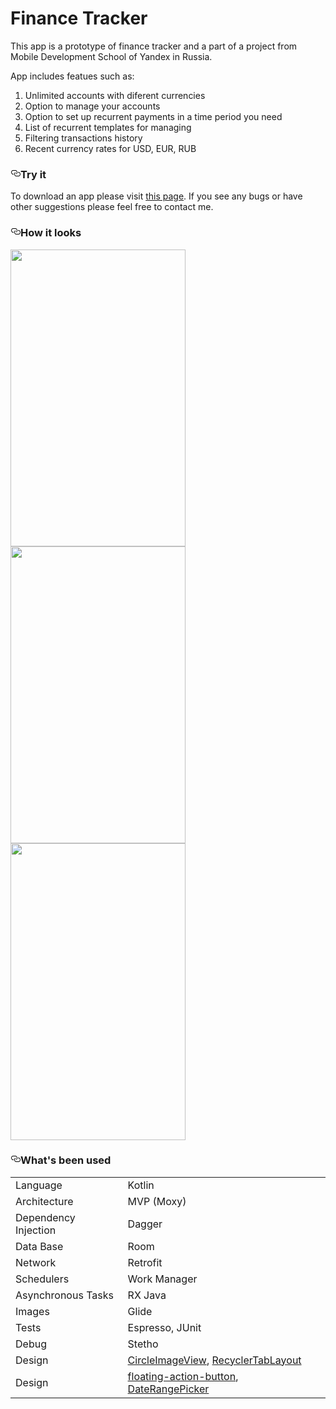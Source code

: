 # Finance Tracker
<p>This app is a prototype of finance tracker and a part of a project from Mobile Development School of Yandex in Russia.</p>
<p>App includes featues such as:</p>
<ol>
<li>Unlimited accounts with diferent currencies</li>
<li>Option to manage your accounts</li>
<li>Option to set up recurrent payments in a time period you need</li>
<li>List of recurrent templates for managing</li>
<li>Filtering transactions history</li>
<li>Recent currency rates for USD, EUR, RUB</li>
</ol>
<h3><a id="user-content-try-it" class="anchor" aria-hidden="true" href="https://github.com/Meliphant/yandex-finance/blob/dev/README.md#try-it"><svg class="octicon octicon-link" viewBox="0 0 16 16" version="1.1" width="16" height="16" aria-hidden="true"><path fill-rule="evenodd" d="M4 9h1v1H4c-1.5 0-3-1.69-3-3.5S2.55 3 4 3h4c1.45 0 3 1.69 3 3.5 0 1.41-.91 2.72-2 3.25V8.59c.58-.45 1-1.27 1-2.09C10 5.22 8.98 4 8 4H4c-.98 0-2 1.22-2 2.5S3 9 4 9zm9-3h-1v1h1c1 0 2 1.22 2 2.5S13.98 12 13 12H9c-.98 0-2-1.22-2-2.5 0-.83.42-1.64 1-2.09V6.25c-1.09.53-2 1.84-2 3.25C6 11.31 7.55 13 9 13h4c1.45 0 3-1.69 3-3.5S14.5 6 13 6z"></path></svg></a>Try it</h3>
<p>To download an app please visit <a href="https://github.com/Meliphant/yandex-finance/releases">this page</a>.
If you see any bugs or have other suggestions please feel free to contact me.</p>
<h3><a id="user-content-how-it-looks" class="anchor" aria-hidden="true" href="https://github.com/Meliphant/yandex-finance/blob/dev/README.md#how-it-looks"><svg class="octicon octicon-link" viewBox="0 0 16 16" version="1.1" width="16" height="16" aria-hidden="true"><path fill-rule="evenodd" d="M4 9h1v1H4c-1.5 0-3-1.69-3-3.5S2.55 3 4 3h4c1.45 0 3 1.69 3 3.5 0 1.41-.91 2.72-2 3.25V8.59c.58-.45 1-1.27 1-2.09C10 5.22 8.98 4 8 4H4c-.98 0-2 1.22-2 2.5S3 9 4 9zm9-3h-1v1h1c1 0 2 1.22 2 2.5S13.98 12 13 12H9c-.98 0-2-1.22-2-2.5 0-.83.42-1.64 1-2.09V6.25c-1.09.53-2 1.84-2 3.25C6 11.31 7.55 13 9 13h4c1.45 0 3-1.69 3-3.5S14.5 6 13 6z"></path></svg></a>How it looks</h3>
<p align="left">
<img src="https://user-images.githubusercontent.com/33699026/43991371-26b2a332-9d74-11e8-908d-d9d0c21f8ffe.JPG" width="280" height="475"> 
<img src="https://user-images.githubusercontent.com/33699026/43991377-38d176b0-9d74-11e8-8a80-85383bf885f6.JPG" width="280" height="475"> 
<img src="https://user-images.githubusercontent.com/33699026/43991379-3f22c44c-9d74-11e8-8f6b-592a0c056a0e.JPG" width="280" height="475"> 
</p> 
<h3><a id="user-content-whats-been-used" class="anchor" aria-hidden="true" href="https://github.com/Meliphant/yandex-finance/blob/dev/README.md#whats-been-used"><svg class="octicon octicon-link" viewBox="0 0 16 16" version="1.1" width="16" height="16" aria-hidden="true"><path fill-rule="evenodd" d="M4 9h1v1H4c-1.5 0-3-1.69-3-3.5S2.55 3 4 3h4c1.45 0 3 1.69 3 3.5 0 1.41-.91 2.72-2 3.25V8.59c.58-.45 1-1.27 1-2.09C10 5.22 8.98 4 8 4H4c-.98 0-2 1.22-2 2.5S3 9 4 9zm9-3h-1v1h1c1 0 2 1.22 2 2.5S13.98 12 13 12H9c-.98 0-2-1.22-2-2.5 0-.83.42-1.64 1-2.09V6.25c-1.09.53-2 1.84-2 3.25C6 11.31 7.55 13 9 13h4c1.45 0 3-1.69 3-3.5S14.5 6 13 6z"></path></svg></a>What's been used</h3>
<table>
<tbody>
<tr>
<td>Language</td>
<td>Kotlin</td>
</tr>
<tr>
<td>Architecture</td>
<td>MVP (Moxy)</td>
</tr>
<tr>
<td>Dependency Injection</td>
<td>Dagger</td>
</tr>
<tr>
<td>Data Base</td>
<td>Room</td>
</tr>
<tr>
<td>Network</td>
<td>Retrofit</td>
</tr>
<tr>
<td>Schedulers</td>
<td>Work Manager</td>
</tr>
<tr>
<td>Asynchronous Tasks</td>
<td>RX Java</td>
</tr>
<tr>
<td>Images</td>
<td>Glide</td>
</tr>
<tr>
<td>Tests</td>
<td>Espresso, JUnit</td>
</tr>
<tr>
<td>Debug</td>
<td>Stetho</td>
</tr>
<tr>
<td>Design</td>
<td><a href="https://github.com/hdodenhof/CircleImageView">CircleImageView</a>, <a href="https://github.com/nshmura/RecyclerTabLayout">RecyclerTabLayout</a></td>
</tr>
<tr>
<td>Design</td>
<td><a href="https://github.com/futuresimple/android-floating-action-button">floating-action-button</a>, <a href="https://github.com/VenkatramanRajagopalan/DateRangePicker">DateRangePicker</a></td>
</tr></tbody></table>
